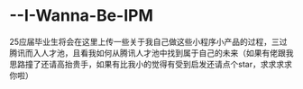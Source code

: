 # --I-Wanna-Be-IPM
25应届毕业生将会在这里上传一些关于我自己做这些小程序小产品的过程，三过腾讯而入人才池，且看我如何从腾讯人才池中找到属于自己的未来（如果有佬跟我思路撞了还请高抬贵手，如果有比我小的觉得有受到启发还请点个star，求求求求你啦）
